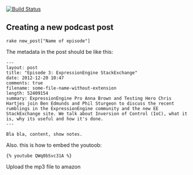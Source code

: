 [![Build Status](https://travis-ci.org/arresteddevops/arresteddevops.com.png?branch=master)](https://travis-ci.org/arresteddevops/arresteddevops.com)

## Creating a new podcast post

`rake new_post["Name of episode"]`

The metadata in the post should be like this:

```
---
layout: post
title: "Episode 3: ExpressionEngine StackExchange"
date: 2012-12-20 10:47
comments: true
filename: some-file-name-without-extension
length: 52409154
summary: ExpressionEngine Pro Anna Brown and Testing Hero Chris Hartjes join Ben Edmunds and Phil Sturgeon to discuss the recent rumblings in the ExpressionEngine community and the new EE StackExchange site. We talk about Inversion of Control (IoC), what it is, why its useful and how it's done.
---
 
Bla bla, content, show notes.
```

Also. this is how to embed the youtoob:

```
{% youtube QWq0bSvc31A %}
```

Upload the mp3 file to amazon
